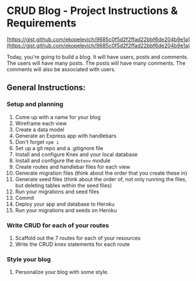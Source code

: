 # CRUD Blog - Project Instructions & Requirements
[https://gist.github.com/ekopelevich/9685c0f5d2f2ffad22bbf6de204b9e1a](https://gist.github.com/ekopelevich/9685c0f5d2f2ffad22bbf6de204b9e1a)

Today, you're going to build a blog. It will have users, posts and comments. The users will have many posts. The posts will have many comments. The comments will also be associated with users.

## General Instructions:

### Setup and planning

1. Come up with a name for your blog
1. Wireframe each view
1. Create a data model
1. Generate an Express app with handlebars
1. Don't forget `npm i`
1. Set up a git repo and a .gitignore file
1. Install and configure Knex and your local database
1. Install and configure the `dotenv` module
1. Create routes and handlebar files for each view
1. Generate migration files (think about the order that you create these in)
1. Generate seed files (think about the order of, not only running the files, but deleting tables within the seed files)
1. Run your migrations and seed files
1. Commit
1. Deploy your app and database to Heroku
1. Run your migrations and seeds on Heroku

### Write CRUD for each of your routes

1. Scaffold out the 7 routes for each of your resources
1. Write the CRUD knex statements for each route

### Style your blog

1. Personalize your blog with some style.
